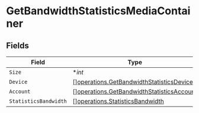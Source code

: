 # GetBandwidthStatisticsMediaContainer


## Fields

| Field                                                                                                  | Type                                                                                                   | Required                                                                                               | Description                                                                                            | Example                                                                                                |
| ------------------------------------------------------------------------------------------------------ | ------------------------------------------------------------------------------------------------------ | ------------------------------------------------------------------------------------------------------ | ------------------------------------------------------------------------------------------------------ | ------------------------------------------------------------------------------------------------------ |
| `Size`                                                                                                 | **int*                                                                                                 | :heavy_minus_sign:                                                                                     | N/A                                                                                                    | 5497                                                                                                   |
| `Device`                                                                                               | [][operations.GetBandwidthStatisticsDevice](../../models/operations/getbandwidthstatisticsdevice.md)   | :heavy_minus_sign:                                                                                     | N/A                                                                                                    |                                                                                                        |
| `Account`                                                                                              | [][operations.GetBandwidthStatisticsAccount](../../models/operations/getbandwidthstatisticsaccount.md) | :heavy_minus_sign:                                                                                     | N/A                                                                                                    |                                                                                                        |
| `StatisticsBandwidth`                                                                                  | [][operations.StatisticsBandwidth](../../models/operations/statisticsbandwidth.md)                     | :heavy_minus_sign:                                                                                     | N/A                                                                                                    |                                                                                                        |